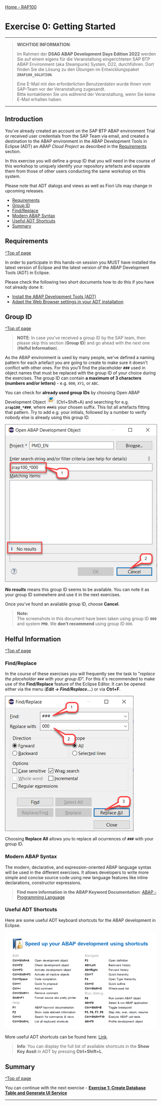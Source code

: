 [Home - RAP100](../../#exercises)

# Exercise 0: Getting Started

---
> **WICHTIGE INFORMATION**: 
> 
> Im Rahmen der **DSAG ABAP Development Days Edition 2022** werden Sie  auf einem eigens für die Veranstaltung eingerichteten SAP BTP ABAP Environment (aka Steampunk) System, D22, durchführen. Dort finden Sie die Lösung zu den Übungen im Entwicklungspaket **`ZRAP100_SOLUTION`**.   
> 
> Eine E-Mail mit den erforderlichen Benutzerdaten wurde Ihnen vom SAP-Team vor der Veranstaltung zugesandt.  
> Bitte kontaktieren Sie uns während der Veranstaltung, wenn Sie keine E-Mail erhalten haben. 
---

## Introduction

You've already created an account on the SAP BTP ABAP environment Trial or received user credentials from the SAP Team via email, and created a destination to the ABAP environment in the ABAP Development Tools in Eclipse (ADT) an _ABAP Cloud Project_ as described in the [Requirements](#requirements) section.

In this exercise you will define a group ID that you will need in the course of this workshop to uniquely identify your repository artefacts and separate them from those of other users conducting the same workshop on this system.

Please note that ADT dialogs and views as well as Fiori UIs may change in upcoming releases.

- [Requirements](#requirements)
- [Group ID](#group-id)
- [Find/Replace](#findreplace)
- [Modern ABAP Syntax](#modern-abap-syntax)
- [Useful ADT Shortcuts](#useful-adt-shortcuts)
- [Summary](#summary)

## Requirements
[^Top of page](#)

In order to participate in this hands-on session you MUST have installed the latest version of Eclipse and the latest version of the ABAP Development Tools (ADT) in Eclipse.  

Please check the following two short documents how to do this if you have not already done it:  
- [Install the ABAP Development Tools (ADT)](https://github.com/SAP-samples/abap-platform-rap-workshops/blob/main/requirements_rap_workshops.md#3-install-the-abap-development-tools-adt)  
- [Adapt the Web Browser settings in your ADT installation](https://github.com/SAP-samples/abap-platform-rap-workshops/blob/main/requirements_rap_workshops.md#4-adapt-the-web-browser-settings-in-your-adt-installation)  

## Group ID
[^Top of page](#)

> **NOTE**: In case you've received a group ID by the SAP team, then please skip this section (**Group ID**) and go ahead with the next one (**Helful Information**).

As the ABAP environment is used by many people, we've defined a naming pattern for each artefact you are going to create to make sure it doesn't conflict with other ones. For this you'll find the placeholder **`###`** used in object names that must be replaced with the group ID of your choice during the exercises. The group ID can contain **a maximum of 3 characters (numbers and/or letters)** - e.g. `000`, `XY1`, or `ABC`. 

You can check for **already used group IDs** by choosing Open ABAP Development Object ![open_object_icon](images/adt_open_object.png) (Ctrl+Shift+A) and searching for e.g. **`zrap100_*###`**, where `###`is your chosen suffix. This list all artefacts fitting that pattern. Try to add e.g. your initials, followed by a number to verify nobody else is already using this group ID.

   ![Group id 01](images/groupid01.png)

_**No results**_ means this group ID seems to be available. You can note it as your group ID somewhere and use it in the next exercises.

Once you've found an available group ID, choose **Cancel**.

> **Note:**    
> The screenshots in this document have been taken using group ID **`000`** and system **`PMD`**. We **don't recommend** using group ID `000`.

## Helful Information
[^Top of page](#)

### Find/Replace

In the course of these exercises you will frequently see the task to "_replace the placeholder `###` with your group ID_". For this it's recommended to make use of the **Find/Replace** feature of the Eclipse Editor. It can be opened either via the menu (**_Edit -> Find/Replace..._**) or via **Ctrl+F**.
  
   ![find and replace](images/find01.png)
   
   Choosing **Replace All** allows you to replace all ocurrences of **`###`** with your group ID.
   
### Modern ABAP Syntax

The modern, declarative, and expression-oriented ABAP language syntax will be used in the different exercises. It allows developers to write more simple and concise source code using new language features like inline declarations, constructor expressions.

> **Find more information in the ABAP Keyword Documentation**: [ABAP - Programming Language](https://help.sap.com/doc/abapdocu_cp_index_htm/CLOUD/en-US/index.htm?file=abenabap_reference.htm) 

### Useful ADT Shortcuts

Here are some useful ADT keyboard shortcuts for the ABAP development in Eclipse.

![ADT Shortcuts](images/adt_shortcuts.png)

More useful ADT shortcuts can be found here: [Link](https://blogs.sap.com/2013/11/21/useful-keyboard-shortcuts-for-abap-in-eclipse/).

> **Info**: You can display the full list of available shortcuts in the **Show Key Assit** in ADT by pressing **Ctrl+Shift+L**.

## Summary 
[^Top of page](#)

You can continue with the next exercise - **[Exercise 1: Create Database Table and Generate UI Service](../ex1/readme.md)**

---
